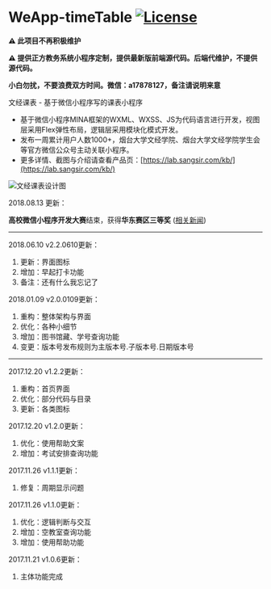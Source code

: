 # WeApp-timeTable [![License](https://img.shields.io/badge/license-apache2-blue.svg)](LICENSE)

**⚠️ 此项目不再积极维护**

**⚠️ 提供正方教务系统小程序定制，提供最新版前端源代码。后端代维护，不提供源代码。**

**小白勿扰，不要浪费双方时间。微信：a17878127，备注请说明来意**

文经课表 - 基于微信小程序写的课表小程序
 - 基于微信小程序MINA框架的WXML、WXSS、JS为代码语言进行开发，视图层采用Flex弹性布局，逻辑层采用模块化模式开发。
 - 发布一周累计用户人数1000+，烟台大学文经学院、烟台大学文经学院学生会等官方微信公众号主动关联小程序。
 - 更多详情、截图与介绍请查看产品页：[https://lab.sangsir.com/kb/](https://lab.sangsir.com/kb/)

![文经课表设计图](http://ww2.sinaimg.cn/large/005zWjpngy1fq7eki3u60j31p41b8qsa.jpg)

2018.08.13 更新：

**高校微信小程序开发大赛**结束，获得**华东赛区三等奖** ([相关新闻](https://w.url.cn/s/APrRU8j))

---

2018.06.10 v2.2.0610更新：

 1. 更新：界面图标
 2. 增加：早起打卡功能
 3. 备注：还有什么我忘记了

2018.01.09 v2.0.0109更新：

 1. 重构：整体架构与界面
 2. 优化：各种小细节
 3. 增加：图书馆藏、学号查询功能
 4. 变更：版本号发布规则为主版本号.子版本号.日期版本号

---

2017.12.20 v1.2.2更新：

 1. 重构：首页界面
 2. 优化：部分代码与目录
 3. 更新：各类图标

2017.12.20 v1.2.0更新：

 1. 优化：使用帮助文案
 2. 增加：考试安排查询功能

2017.11.26 v1.1.1更新：

 1. 修复：周期显示问题

2017.11.26 v1.1.0更新：

 1. 优化：逻辑判断与交互
 2. 增加：空教室查询功能
 3. 增加：使用帮助功能

2017.11.21 v1.0.6更新：

 1. 主体功能完成

